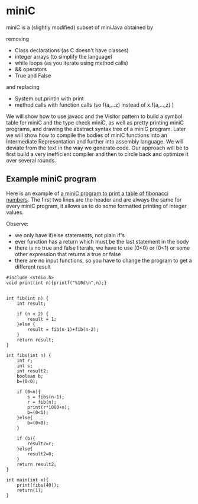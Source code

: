 # miniC
miniC is a (slightly modified) subset of miniJava obtained by 

removing
* Class declarations  (as C doesn't have classes)
* integer arrays (to simplify the language)
* while loops (as you iterate using method calls)
* && operators
* True and False

and replacing
* System.out.println with print
* method calls with function calls (so f(a,...z) instead of x.f(a,...,z) )

We will show how to use javacc and the Visitor pattern to build a symbol table for miniC
and the type check miniC, as well as pretty printing miniC programs, and drawing the abstract
syntax tree of a miniC program. Later we will show how to compile the bodies of miniC functions
into an Intermediate Representation and further into assembly language.  We will deviate from the
text in the way we generate code. Our approach will be to first build a very inefficient compiler
and then to circle back and optimize it over several rounds.

## Example miniC program
Here is an example of [a miniC program to print a table of fibonacci numbers](../../code/progs/fibs.c). The first two lines
are the header and are always the same for every miniC program, it allows us to do some formatted
printing of integer values.

Observe:
* we only have if/else statements, not plain if's
* ever function has a return which must be the last statement in the body
* there is no true and false literals, we have to use (0<0) or (0<1) or some other expression
   that returns a true or false
* there are no input functions, so you have to change the program to get a different result
```
#include <stdio.h>
void print(int n){printf("%10d\n",n);}


int fib(int n) {
    int result;

    if (n < 2) {
        result = 1;
    }else {
        result = fib(n-1)+fib(n-2);
    }
    return result;
}

int fibs(int n) {
    int r;
    int s;
    int result2;
    boolean b;
    b=(0<0);

    if (0<n){
        s = fibs(n-1);
        r = fib(n);
        print(r*1000+n);
        b=(0<1);
    }else{
        b=(0<0);
    }

    if (b){
        result2=r;
    }else{
        result2=0;
    }
    return result2;
}

int main(int x){
    print(fibs(40));
    return(1);
}
```
